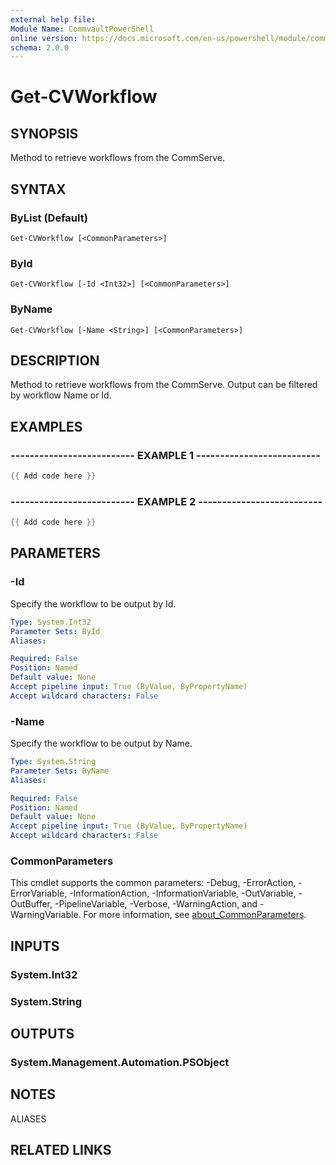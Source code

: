 ```yaml
---
external help file:
Module Name: CommvaultPowerShell
online version: https://docs.microsoft.com/en-us/powershell/module/commvaultpowershell/get-cvworkflow
schema: 2.0.0
---
```


# Get-CVWorkflow

## SYNOPSIS
Method to retrieve workflows from the CommServe.

## SYNTAX

### ByList (Default)
```
Get-CVWorkflow [<CommonParameters>]
```

### ById
```
Get-CVWorkflow [-Id <Int32>] [<CommonParameters>]
```

### ByName
```
Get-CVWorkflow [-Name <String>] [<CommonParameters>]
```

## DESCRIPTION
Method to retrieve workflows from the CommServe.
Output can be filtered by workflow Name or Id.

## EXAMPLES

### -------------------------- EXAMPLE 1 --------------------------
```powershell
{{ Add code here }}
```



### -------------------------- EXAMPLE 2 --------------------------
```powershell
{{ Add code here }}
```



## PARAMETERS

### -Id
Specify the workflow to be output by Id.

```yaml
Type: System.Int32
Parameter Sets: ById
Aliases:

Required: False
Position: Named
Default value: None
Accept pipeline input: True (ByValue, ByPropertyName)
Accept wildcard characters: False
```

### -Name
Specify the workflow to be output by Name.

```yaml
Type: System.String
Parameter Sets: ByName
Aliases:

Required: False
Position: Named
Default value: None
Accept pipeline input: True (ByValue, ByPropertyName)
Accept wildcard characters: False
```

### CommonParameters
This cmdlet supports the common parameters: -Debug, -ErrorAction, -ErrorVariable, -InformationAction, -InformationVariable, -OutVariable, -OutBuffer, -PipelineVariable, -Verbose, -WarningAction, and -WarningVariable. For more information, see [about_CommonParameters](http://go.microsoft.com/fwlink/?LinkID=113216).

## INPUTS

### System.Int32

### System.String

## OUTPUTS

### System.Management.Automation.PSObject

## NOTES

ALIASES

## RELATED LINKS

